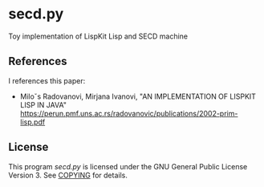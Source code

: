 # secd.py

Toy implementation of LispKit Lisp and SECD machine

## References

I references this paper:

- Miloˇs Radovanovi, Mirjana Ivanovi, "AN IMPLEMENTATION OF LISPKIT LISP IN JAVA"
  https://perun.pmf.uns.ac.rs/radovanovic/publications/2002-prim-lisp.pdf

## License

This program *secd.py* is licensed under the GNU General Public License Version 3. See [COPYING](COPYING) for details.
